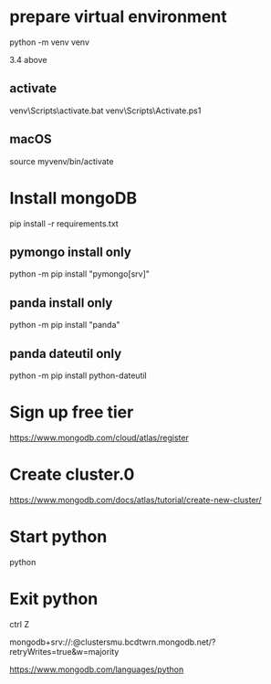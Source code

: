 # prepare virtual environment

python -m venv venv

3.4 above

## activate
venv\Scripts\activate.bat
venv\Scripts\Activate.ps1

## macOS
source myvenv/bin/activate

# Install mongoDB
pip install -r requirements.txt

## pymongo install only
python -m pip install "pymongo[srv]"
## panda install only
python -m pip install "panda" 
## panda dateutil only
python -m pip install python-dateutil


# Sign up free tier
https://www.mongodb.com/cloud/atlas/register

# Create cluster.0
https://www.mongodb.com/docs/atlas/tutorial/create-new-cluster/



# Start python
python

# Exit python
ctrl Z

mongodb+srv://<username>:<password>@clustersmu.bcdtwrn.mongodb.net/?retryWrites=true&w=majority



https://www.mongodb.com/languages/python